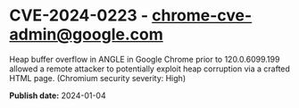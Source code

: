 # CVE-2024-0223 - chrome-cve-admin@google.com

Heap buffer overflow in ANGLE in Google Chrome prior to 120.0.6099.199 allowed a remote attacker to potentially exploit heap corruption via a crafted HTML page. (Chromium security severity: High)

**Publish date:** 2024-01-04
